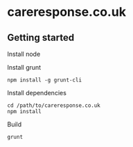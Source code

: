 careresponse.co.uk
===

Getting started
---

Install node

Install grunt

	npm install -g grunt-cli

Install dependencies

	cd /path/to/careresponse.co.uk
	npm install

Build

	grunt
